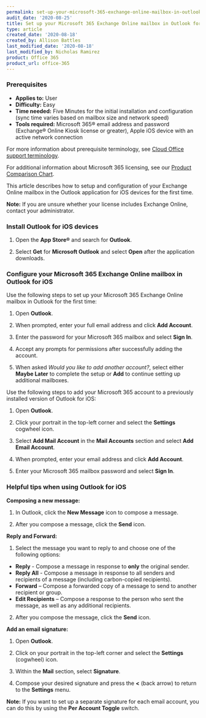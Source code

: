 ```yaml
---
permalink: set-up-your-microsoft-365-exchange-online-mailbox-in-outlook-for-ios
audit_date: '2020-08-25'
title: Set up your Microsoft 365 Exchange Online mailbox in Outlook for iOS
type: article
created_date: '2020-08-18'
created_by: Allison Battles
last_modified_date: '2020-08-18'
last_modified_by: Nicholas Ramirez
product: Office 365
product_url: office-365
---
```


### Prerequisites

- **Applies to:** User
- **Difficulty:** Easy
- **Time needed:** Five Minutes for the initial installation and configuration (sync time varies based on mailbox size and network speed)
- **Tools required:** Microsoft 365&reg; email address and password (Exchange&reg; Online Kiosk license or greater), Apple iOS device with an active network connection

For more information about prerequisite terminology, see [Cloud Office support terminology](/support/how-to/cloud-office-support-terminology).

For additional information about Microsoft 365 licensing, see our [Product Comparison Chart](https://www.rackspace.com/sites/default/files/2020-06/Rackspace-Data-Sheet-Microsoft-365-Plans-and-Pricing-Sheet-CLO-TSK-1487.pdf).

This article describes how to setup and configuration of your Exchange Online mailbox in the Outlook application for iOS devices for the first time.

**Note:** If you are unsure whether your license includes Exchange Online, contact your administrator.

### Install Outlook for iOS devices

1. Open the **App Store&reg;** and search for **Outlook**.

2. Select **Get** for **Microsoft Outlook** and select **Open** after the application downloads.

### Configure your Microsoft 365 Exchange Online mailbox in Outlook for iOS

Use the following steps to set up your Microsoft 365 Exchange Online mailbox in Outlook for the first time:

1. Open **Outlook**.

2. When prompted, enter your full email address and click **Add Account**.

3. Enter the password for your Microsoft 365 mailbox and select **Sign In**.

4. Accept any prompts for permissions after successfully adding the account.

5. When asked *Would you like to add another account?*, select either **Maybe Later** to complete the setup or **Add** to continue setting up additional mailboxes.

Use the following steps to add your Microsoft 365 account to a previously installed version of Outlook for iOS:

1. Open **Outlook**.

2. Click your portrait in the top-left corner and select the **Settings** cogwheel icon.

3. Select **Add Mail Account** in the **Mail Accounts** section and select **Add Email Account**.

4. When prompted, enter your email address and click **Add Account**.

5. Enter your Microsoft 365 mailbox password and select **Sign In**.


### Helpful tips when using Outlook for iOS

**Composing a new message:**

1. In Outlook, click the **New Message** icon to compose a message.

2. After you compose a message, click the **Send** icon.

**Reply and Forward:**

1. Select the message you want to reply to and choose one of the following options:

- **Reply** - Compose a message in response to **only** the original sender.
- **Reply All** - Compose a message in response to all senders and recipients of a message (including carbon-copied recipients).
- **Forward** – Compose a forwarded copy of a message to send to another recipient or group.
- **Edit Recipients** – Compose a response to the person who sent the message, as well as any additional recipients.

2. After you compose the message, click the **Send** icon.


**Add an email signature:**

1. Open **Outlook**.

2. Click on your portrait in the top-left corner and select the **Settings** (cogwheel) icon.

3. Within the **Mail** section, select **Signature**.

4. Compose your desired signature and press the **<** (back arrow) to return to the **Settings** menu.


**Note:** If you want to set up a separate signature for each email account, you can do this by using the **Per Account Toggle** switch.
